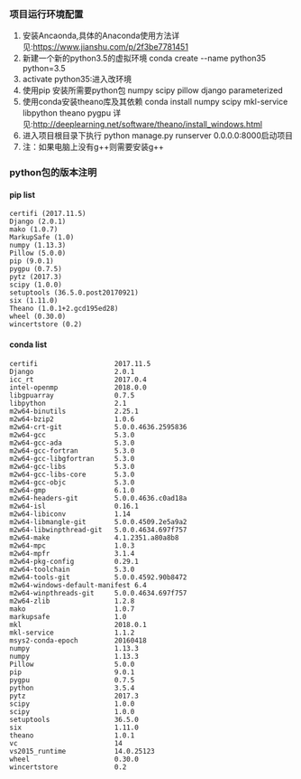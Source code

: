 ### 项目运行环境配置
1. 安装Ancaonda,具体的Anaconda使用方法详见:https://www.jianshu.com/p/2f3be7781451
2. 新建一个新的python3.5的虚拟环境 conda create --name python35 python=3.5
3. activate python35:进入改环境
4. 使用pip 安装所需要python包 numpy scipy pillow django parameterized
5. 使用conda安装theano库及其依赖 conda install numpy scipy mkl-service libpython theano pygpu 详见:http://deeplearning.net/software/theano/install_windows.html
6. 进入项目根目录下执行 python manage.py runserver 0.0.0.0:8000启动项目
7. 注：如果电脑上没有g++则需要安装g++

### python包的版本注明
#### pip list
```
certifi (2017.11.5)
Django (2.0.1)
mako (1.0.7)
MarkupSafe (1.0)
numpy (1.13.3)
Pillow (5.0.0)
pip (9.0.1)
pygpu (0.7.5)
pytz (2017.3)
scipy (1.0.0)
setuptools (36.5.0.post20170921)
six (1.11.0)
Theano (1.0.1+2.gcd195ed28)
wheel (0.30.0)
wincertstore (0.2)
```
#### conda list
```
certifi                   2017.11.5
Django                    2.0.1
icc_rt                    2017.0.4
intel-openmp              2018.0.0
libgpuarray               0.7.5
libpython                 2.1
m2w64-binutils            2.25.1
m2w64-bzip2               1.0.6
m2w64-crt-git             5.0.0.4636.2595836
m2w64-gcc                 5.3.0
m2w64-gcc-ada             5.3.0
m2w64-gcc-fortran         5.3.0
m2w64-gcc-libgfortran     5.3.0
m2w64-gcc-libs            5.3.0
m2w64-gcc-libs-core       5.3.0
m2w64-gcc-objc            5.3.0
m2w64-gmp                 6.1.0
m2w64-headers-git         5.0.0.4636.c0ad18a
m2w64-isl                 0.16.1
m2w64-libiconv            1.14
m2w64-libmangle-git       5.0.0.4509.2e5a9a2
m2w64-libwinpthread-git   5.0.0.4634.697f757
m2w64-make                4.1.2351.a80a8b8
m2w64-mpc                 1.0.3
m2w64-mpfr                3.1.4
m2w64-pkg-config          0.29.1
m2w64-toolchain           5.3.0
m2w64-tools-git           5.0.0.4592.90b8472
m2w64-windows-default-manifest 6.4
m2w64-winpthreads-git     5.0.0.4634.697f757
m2w64-zlib                1.2.8
mako                      1.0.7
markupsafe                1.0
mkl                       2018.0.1
mkl-service               1.1.2
msys2-conda-epoch         20160418
numpy                     1.13.3
numpy                     1.13.3
Pillow                    5.0.0
pip                       9.0.1
pygpu                     0.7.5
python                    3.5.4
pytz                      2017.3
scipy                     1.0.0
scipy                     1.0.0
setuptools                36.5.0
six                       1.11.0
theano                    1.0.1
vc                        14
vs2015_runtime            14.0.25123
wheel                     0.30.0
wincertstore              0.2
```
